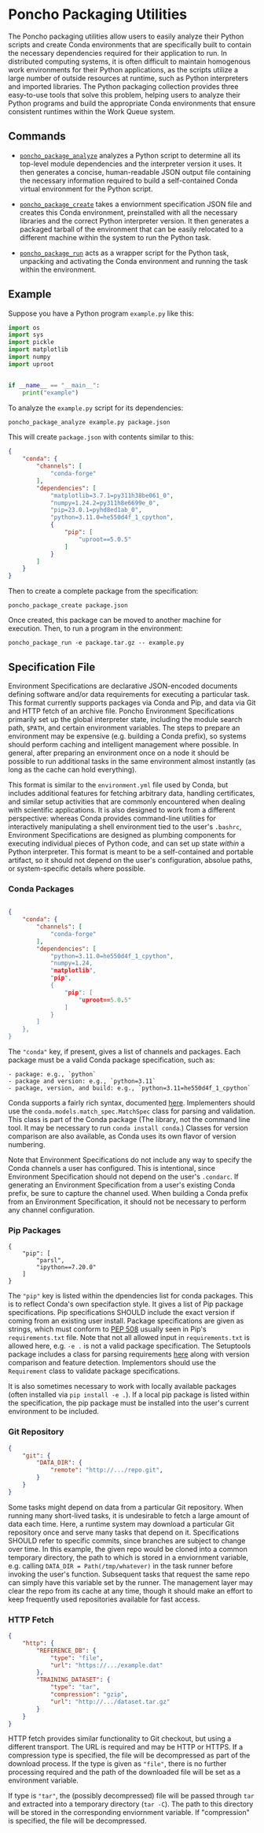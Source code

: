 # Poncho Packaging Utilities

The Poncho packaging utilities allow users to easily analyze their Python scripts and create Conda environments that are specifically built to contain the necessary dependencies required for their application to run. In distributed computing systems, it is often difficult to maintain homogenous work environments for their Python applications, as the scripts utilize a large number of outside resources at runtime, such as Python interpreters and imported libraries. The Python packaging collection provides three easy-to-use tools that solve this problem, helping users to analyze their Python programs and build the appropriate Conda environments that ensure consistent runtimes within the Work Queue system. 

## Commands

- [`poncho_package_analyze`](../man_pages/poncho_package_analyze)
analyzes a Python script to determine all its top-level module dependencies and the interpreter version it uses. It then generates a concise, human-readable JSON output file containing the necessary information required to build a self-contained Conda virtual environment for the Python script.

- [`poncho_package_create`](../man_pages/poncho_package_create) takes a enviornment specification JSON file  and creates this Conda environment, preinstalled with all the necessary libraries and the correct Python interpreter version. It then generates a packaged tarball of the environment that can be easily relocated to a different machine within the system to run the Python task.

- [`poncho_package_run`](../man_pages/poncho_package_run) acts as a wrapper script for the Python task, unpacking and activating the Conda environment and running the task within the environment.

## Example

Suppose you have a Python program `example.py` like this:

```python
import os
import sys
import pickle
import matplotlib
import numpy
import uproot


if __name__ == "__main__":
    print("example")
```

To analyze the `example.py` script for its dependencies:

```sh
poncho_package_analyze example.py package.json
```

This will create `package.json` with contents similar to this:


```json
{
    "conda": {
        "channels": [
            "conda-forge"
        ],
        "dependencies": [
            "matplotlib=3.7.1=py311h38be061_0",
            "numpy=1.24.2=py311h8e6699e_0",
            "pip=23.0.1=pyhd8ed1ab_0",
            "python=3.11.0=he550d4f_1_cpython",
            {
                "pip": [
                    "uproot==5.0.5"
                ]
            }
        ]
    }
}


```

Then to create a complete package from the specification:

```
poncho_package_create package.json
```

Once created, this package can be moved to another machine for execution.
Then, to run a program in the environment:

```
poncho_package_run -e package.tar.gz -- example.py
```

## Specification File

Environment Specifications are declarative JSON-encoded documents
defining software and/or data requirements for executing a particular
task. This format currently supports packages via Conda and Pip,
and data via Git and HTTP fetch of an archive file.
Poncho Environment Specifications primarily set up the global interpreter
state, including the module search path, `$PATH`, and certain environment
variables. The steps to prepare an environment
may be expensive (e.g. building a Conda prefix), so systems should
perform caching and intelligent management where possible.
In general, after preparing an environment once on a node
it should be possible to run additional tasks in the same environment
almost instantly (as long as the cache can hold everything).

This format is similar to the `environment.yml` file used by Conda,
but includes additional features for fetching arbitrary data,
handling certificates, and similar setup activities that are
commonly encountered when dealing with scientific applications.
It is also designed to work from a different perspective:
whereas Conda provides command-line utilities for interactively
manipulating a shell environment tied to the user's `.bashrc`,
Environment Specifications are designed as plumbing components
for executing individual pieces of Python code, and can set up
state *within* a Python interpreter.
This format is meant to be a self-contained and portable artifact,
so it should not depend on the user's configuration, absolue paths,
or system-specific details where possible.

### Conda Packages

```json

{
    "conda": {
        "channels": [
            "conda-forge"
        ],
        "dependencies": [
            "python=3.11.0=he550d4f_1_cpython",
            "numpy=1.24,
            "matplotlib",
            "pip",
            {
                "pip": [
                    "uproot==5.0.5"
                ]
            }
        ]
    },
}
```

The `"conda"` key, if present, gives a list of channels and packages.
Each package must be a valid Conda package specification, such as:


    - package: e.g., `python`
    - package and version: e.g., `python=3.11`
    - package, version, and build: e.g., `python=3.11=he550d4f_1_cpython`


Conda supports a fairly rich syntax, documented
[here](https://docs.conda.io/projects/conda/en/latest/user-guide/concepts/pkg-specs.html#package-match-specifications).
Implementers should use the `conda.models.match_spec.MatchSpec`
class for parsing and validation.
This class is part of the Conda package
(The library, not the command line tool.
It may be necessary to run `conda install conda`.)
Classes for version comparison are also available,
as Conda uses its own flavor of version numbering.

Note that Environment Specifications do not include any way to
specify the Conda channels a user has configured.
This is intentional,
since Environment Specification should not depend on
the user's `.condarc`. If generating an Environment Specification from a user's existing
Conda prefix, be sure to capture the channel used.
When building a Conda prefix from an Environment Specification,
it should not be necessary to perform any channel configuration.

### Pip Packages

```
{
	"pip": [
		"parsl",
		"ipython==7.20.0"
	]
}
```

The `"pip"` key is listed within the dpendencies list for conda packages. This is to reflect Conda's own specifaction style. It gives a list of Pip package specifications.
Pip specifications SHOULD include the exact version if coming from an
existing user install. Package specifications are given as strings,
which must conform to
[PEP 508](https://www.python.org/dev/peps/pep-0508/)
usually seen in Pip's `requirements.txt` file.
Note that not all allowed input in `requirements.txt` is allowed here,
e.g. `-e .` is not a valid package specification.
The Setuptools package includes a class for parsing requirements
[here](https://setuptools.readthedocs.io/en/latest/pkg_resources.html#requirement-objects)
along with version comparison and feature detection.
Implementors should use the `Requirement` class to validate
package specifications.

It is also sometimes necessary to work with locally available packages
(often installed via `pip install -e .`).
If a local pip package is listed within the specification, the pip package must be installed
into the user's current environment to be included.


### Git Repository

```json
{
	"git": {
		"DATA_DIR": {
			"remote": "http://.../repo.git",
		}
	}
}
```

Some tasks might depend on data from a particular Git repository.
When running many short-lived tasks, it is undesirable to fetch
a large amount of data each time. Here, a runtime system may download
a particular Git repository once and serve many tasks that depend on it.
Specifications SHOULD refer to specific commits, since branches are
subject to change over time.
In this example, the given repo would be cloned into a common temporary
directory, the path to which is stored in a enviornment variable,
e.g. calling `DATA_DIR = Path(/tmp/whatever)` in the task runner before
invoking the user's function.
Subsequent tasks that request the same repo can simply have
this variable set by the runner. The management layer may clear the repo
from its cache at any time, though it should make an effort to keep
frequently used repositories available for fast access.

### HTTP Fetch

```json
{
	"http": {
		"REFERENCE_DB": {
			"type": "file",
			"url": "https://.../example.dat"
		},
		"TRAINING_DATASET": {
			"type": "tar",
			"compression": "gzip",
			"url": "http://.../dataset.tar.gz"
		}
	}
}
```

HTTP fetch provides similar functionality to Git checkout, but
using a different transport. The URL is required and may be
HTTP or HTTPS. If a compression type is specified, the file
will be decompressed as part of the download process. If the
type is given as `"file"`, there is no further processing required
and the path of the downloaded file will be set as a environment
variable.

If type is `"tar"`, the (possibly decompressed)
file will be passed through `tar` and extracted into a temporary
directory (`tar -C`). The path to this directory will be stored
in the corresponding enviornment variable. If "compression" is
specified, the file will be decompressed.
